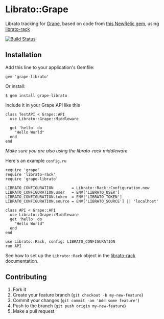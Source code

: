 # Librato::Grape

Librato tracking for [Grape][0], based on code from [this NewRelic
gem][1], using [librato-rack][2]

[![Build Status](https://travis-ci.org/seanmoon/grape-librato.png?branch=master)](http://travis-ci.org/seanmoon/grape-librato)

## Installation

Add this line to your application's Gemfile:

    gem 'grape-librato'

Or install:

    $ gem install grape-librato

Include it in your Grape API like this

    class TestAPI < Grape::API
      use Librato::Grape::Middleware

      get 'hello' do
        "Hello World"
      end
    end

*Make sure you are also using the librato-rack middleware*

Here's an example `config.ru`

    require 'grape'
    require 'librato-rack'
    require 'grape-librato'

    LIBRATO_CONFIGURATION        = Librato::Rack::Configuration.new
    LIBRATO_CONFIGURATION.user   = ENV['LIBRATO_USER']
    LIBRATO_CONFIGURATION.token  = ENV['LIBRATO_TOKEN']
    LIBRATO_CONFIGURATION.source = ENV['LIBRATO_SOURCE'] || 'localhost'

    class API < Grape::API
      use Librato::Grape::Middleware
      get 'hello' do
        "Hello World"
      end
    end

    use Librato::Rack, config: LIBRATO_CONFIGURATION
    run API

See how to set up the `Librato::Rack` object in the [librato-rack][2]
documentation.

## Contributing

1. Fork it
2. Create your feature branch (`git checkout -b my-new-feature`)
3. Commit your changes (`git commit -am 'Add some feature'`)
4. Push to the branch (`git push origin my-new-feature`)
5. Make a pull request

[0]: https://github.com/intridea/grape
[1]: https://github.com/flyerhzm/newrelic-grape
[2]: https://github.com/librato/librato-rack
